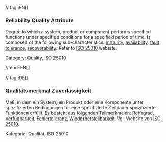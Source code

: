 // tag::EN[]
### Reliability Quality Attribute
Degree to which a system, product or component performs specified functions under specified conditions for a specified period of time.
Is composed of the following sub-characteristics: [maturity](#term-maturity-quality-attribute), [availability](#term-availability-quality-attribute), [fault tolerance](#term-fault-tolerance-quality-attribute), [recoverability](#term-recoverability-quality-attribute).
Refer to [ISO 25010](http://iso25000.com/index.php/en/iso-25000-standards/iso-25010) website.

Category: Quality, ISO 25010


// end::EN[]

// tag::DE[]
### Qualitätsmerkmal Zuverlässigkeit

Maß, in dem ein System, ein Produkt oder eine Komponente unter
spezifizierten Bedingungen für eine spezifizierte Zeitdauer
spezifizierte Funktionen erfüllt. Es besteht aus folgenden
Teilmerkmalen: [Reifegrad](#term-maturity-quality-attribute),
[Verfügbarkeit](#term-availability-quality-attribute), [Fehlertoleranz](#term-fault-tolerance-quality-attribute),
[Wiederherstellbarkeit](#term-recoverability-quality-attribute). Vgl. Website von [ISO
25010](http://iso25000.com/index.php/en/iso-25000-standards/iso-25010).

Kategorie: Qualität, ISO 25010

